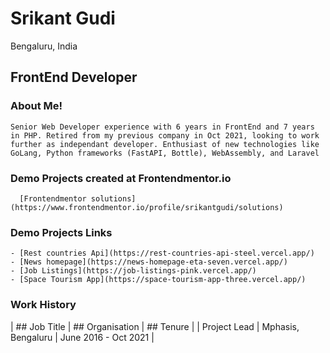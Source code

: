 # Srikant Gudi 
Bengaluru, India

## FrontEnd Developer

### About Me!
```
Senior Web Developer experience with 6 years in FrontEnd and 7 years in PHP. Retired from my previous company in Oct 2021, looking to work further as independant developer. Enthusiast of new technologies like GoLang, Python frameworks (FastAPI, Bottle), WebAssembly, and Laravel
```

### Demo Projects created at Frontendmentor.io
```
  [Frontendmentor solutions](https://www.frontendmentor.io/profile/srikantgudi/solutions)
```

### Demo Projects Links
```
- [Rest countries Api](https://rest-countries-api-steel.vercel.app/)
- [News homepage](https://news-homepage-eta-seven.vercel.app/)
- [Job Listings](https://job-listings-pink.vercel.app/)
- [Space Tourism App](https://space-tourism-app-three.vercel.app/)
```

### Work History


| ## Job Title | ## Organisation | ## Tenure |
| Project Lead | Mphasis, Bengaluru | June 2016 - Oct 2021 |
